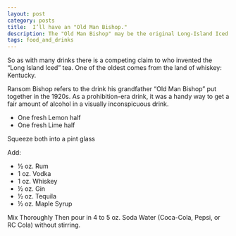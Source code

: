 ```yaml
---
layout: post
category: posts
title:  I’ll have an "Old Man Bishop."
description: The "Old Man Bishop" may be the original Long-Island Iced Tea.
tags: food_and_drinks
---
```

So as with many drinks there is a competing claim to who invented the “Long Island Iced” tea. One of the oldest comes from the land of whiskey: Kentucky.

Ransom Bishop refers to the drink his grandfather “Old Man Bishop” put together in the 1920s. As a prohibition-era drink, it was a handy way to get a fair amount of alcohol in a visually inconspicuous drink.

- One fresh Lemon half
- One fresh Lime half

Squeeze both into a pint glass

Add:
- ½ oz. Rum
- 1 oz. Vodka
- 1 oz. Whiskey
- ½ oz. Gin
- ½ oz. Tequila
- ½ oz. Maple Syrup

Mix Thoroughly Then pour in 4 to 5 oz. Soda Water (Coca-Cola, Pepsi, or RC Cola) without stirring.